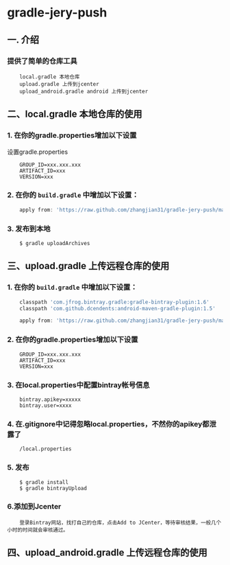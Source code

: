 gradle-jery-push
===============

## 一. 介绍

### 提供了简单的仓库工具
```properties
    local.gradle 本地仓库
    upload.gradle 上传到jcenter
    upload_android.gradle android 上传到jcenter
```

## 二、local.gradle 本地仓库的使用

### 1. 在你的gradle.properties增加以下设置
设置gradle.properties
```properties
    GROUP_ID=xxx.xxx.xxx
    ARTIFACT_ID=xxx
    VERSION=xxx
```
### 2. 在你的 `build.gradle` 中增加以下设置：
```groovy
    apply from: 'https://raw.github.com/zhangjian31/gradle-jery-push/master/local.gradle'
```
### 3. 发布到本地
```
    $ gradle uploadArchives
```

## 三、upload.gradle 上传远程仓库的使用
### 1. 在你的 `build.gradle` 中增加以下设置：
```groovy
    classpath 'com.jfrog.bintray.gradle:gradle-bintray-plugin:1.6'
    classpath 'com.github.dcendents:android-maven-gradle-plugin:1.5'
```
```groovy
    apply from: 'https://raw.github.com/zhangjian31/gradle-jery-push/master/upload.gradle'
```

### 2. 在你的gradle.properties增加以下设置
```properties
    GROUP_ID=xxx.xxx.xxx
    ARTIFACT_ID=xxx
    VERSION=xxx
```

### 3. 在local.properties中配置bintray帐号信息
```properties
    bintray.apikey=xxxxx
    bintray.user=xxxx
```

### 4. 在.gitignore中记得忽略local.properties，不然你的apikey都泄露了
```properties
    /local.properties
```

### 5. 发布
```
    $ gradle install
    $ gradle bintrayUpload
```
### 6.添加到Jcenter
```
    登录Bintray网站，找打自己的仓库，点击Add to JCenter，等待审核结果，一般几个小时的时间就会审核通过。
```

## 四、upload_android.gradle 上传远程仓库的使用

